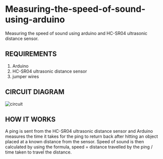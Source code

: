 # Measuring-the-speed-of-sound-using-arduino
Measuring the speed of sound using arduino and HC-SR04 ultrasonic distance sensor.

## REQUIREMENTS
1. Arduino
2. HC-SR04 ultrasonic distance sensor
3. jumper wires

## CIRCUIT DIAGRAM
![circuit](https://user-images.githubusercontent.com/58216025/98916060-b60d2d80-24f0-11eb-9442-92d1d2019f59.JPG)

## HOW IT WORKS
A ping is sent from the HC-SR04 ultrasonic distance sensor and Arduino measures the time it takes for the ping to return back after hitting an object placed at a known distance from the sensor.
Speed of sound is then calculated by using the formula, speed = distance travelled by the ping / time taken to travel the distance.
